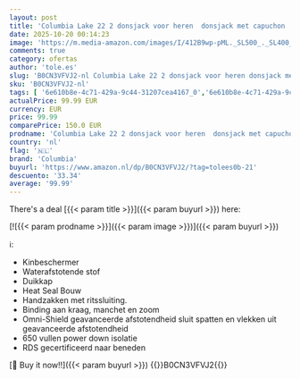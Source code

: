 ```yaml
---
layout: post
title: 'Columbia Lake 22 2 donsjack voor heren  donsjack met capuchon  donsjack met capuchon  pak van 1 '
date: 2025-10-20 00:14:23
image: 'https://m.media-amazon.com/images/I/412B9wp-pML._SL500_._SL400_.jpg'
comments: true
category: ofertas
author: 'tole.es'
slug: 'B0CN3VFVJ2-nl Columbia Lake 22 2 donsjack voor heren donsjack met...'
sku: 'B0CN3VFVJ2-nl'
tags: [ '6e610b8e-4c71-429a-9c44-31207cea4167_0','6e610b8e-4c71-429a-9c44-31207cea4167_3901','Arborist Merchandising Root','Kleding, schoenen & sieraden','Kleding, schoenen en sieraden','NL Sports PCPO','Outdoor donsjassen heren','Outdoorjacks voor heren','Outdoorkleding','Outdoorkleding voor heren','Self Service','Special Features Stores','Sport & outdoor','Sportspecifieke kleding','columbia','🇳🇱', ]
actualPrice: 99.99 EUR
currency: EUR
price: 99.99
comparePrice: 150.0 EUR
prodname: 'Columbia Lake 22 2 donsjack voor heren  donsjack met capuchon  donsjack met capuchon  pak van 1 '
country: 'nl'
flag: '🇳🇱'
brand: 'Columbia'
buyurl: 'https://www.amazon.nl/dp/B0CN3VFVJ2/?tag=tolees0b-21'
descuento: '33.34'
average: '99.99'
---
```


There's a deal [{{< param title >}}]({{< param buyurl >}})  here:

[![{{< param prodname >}}]({{< param image >}})]({{< param buyurl >}})

ℹ️:

- Kinbeschermer
- Waterafstotende stof
- Duikkap
- Heat Seal Bouw
- Handzakken met ritssluiting.
- Binding aan kraag, manchet en zoom
- Omni-Shield geavanceerde afstotendheid sluit spatten en vlekken uit geavanceerde afstotendheid
- 650 vullen power down isolatie
- RDS gecertificeerd naar beneden

[🛒 Buy it now!!]({{< param buyurl >}})
{{<world>}}B0CN3VFVJ2{{</world>}}
